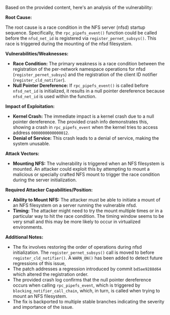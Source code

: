Based on the provided content, here's an analysis of the vulnerability:

**Root Cause:**

The root cause is a race condition in the NFS server (nfsd) startup sequence. Specifically, the `rpc_pipefs_event()` function could be called before the `nfsd_net_id` is registered via `register_pernet_subsys()`. This race is triggered during the mounting of the nfsd filesystem.

**Vulnerabilities/Weaknesses:**

*   **Race Condition:** The primary weakness is a race condition between the registration of the per-network namespace operations for nfsd (`register_pernet_subsys`) and the registration of the client ID notifier (`register_cld_notifier`).
*   **Null Pointer Dereference:** If `rpc_pipefs_event()` is called before `nfsd_net_id` is initialized, it results in a null pointer dereference because `nfsd_net_id` is used within the function.

**Impact of Exploitation:**

*   **Kernel Crash:** The immediate impact is a kernel crash due to a null pointer dereference. The provided crash info demonstrates this, showing a crash in `rpc_pipefs_event` when the kernel tries to access address `0000000000000012`.
*   **Denial of Service:** This crash leads to a denial of service, making the system unusable.

**Attack Vectors:**

*   **Mounting NFS:** The vulnerability is triggered when an NFS filesystem is mounted. An attacker could exploit this by attempting to mount a malicious or specially crafted NFS mount to trigger the race condition during the server initialization.

**Required Attacker Capabilities/Position:**

*   **Ability to Mount NFS:** The attacker must be able to initiate a mount of an NFS filesystem on a server running the vulnerable nfsd.
*   **Timing:** The attacker might need to try the mount multiple times or in a particular way to hit the race condition. The timing window seems to be very small and this may be more likely to occur in virtualized environments.

**Additional Notes:**

*   The fix involves restoring the order of operations during nfsd initialization. The `register_pernet_subsys()` call is moved to before `register_cld_notifier()`. A `WARN_ON()` has been added to detect future regressions of this issue,
*   The patch addresses a regression introduced by commit `bd5ae9288d64` which altered the registration order.
*   The provided crash log confirms that the null pointer dereference occurs when calling `rpc_pipefs_event`, which is triggered by `blocking_notifier_call_chain`, which, in turn, is called when trying to mount an NFS filesystem.
*   The fix is backported to multiple stable branches indicating the severity and importance of the issue.